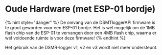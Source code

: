 # Oude Hardware \(met ESP-01 bordje\)

{% hint style="danger" %}
De omvang van de DSMTloggerAPI firmware is te groot geworden voor een ESP-01 bordje. Het is wél mogelijk om de 1MB flash chip van de ESP-01 te vervangen door een 4MB flash chip, waarna er wél voldoende ruimte is voor deze firmware!
{% endhint %}

Het gebruik van de DSMR-logger v1, v2 en v3 wordt niet meer ondersteunt.

